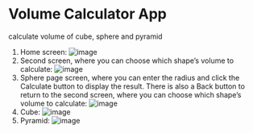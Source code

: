 # Volume Calculator App
 calculate volume of cube, sphere and pyramid

 1. Home screen:
 ![image](https://github.com/user-attachments/assets/3816e2c7-ddb6-4df7-8f22-bdd4f99519b4)
 2. Second screen, where you can choose which shape’s volume to calculate:
 ![image](https://github.com/user-attachments/assets/b4615295-0456-4f58-bbf9-90db1299bdc9)
 3. Sphere page screen, where you can enter the radius and click the Calculate button to display the result. There is also a Back button to return to the second screen, where you can choose which shape’s volume to calculate:
![image](https://github.com/user-attachments/assets/729bb41f-b352-4785-bbfc-5790f5e6b975)
4. Cube:
![image](https://github.com/user-attachments/assets/1a9d0145-5d6c-47b7-bc18-99b0388b7711)
5. Pyramid:
![image](https://github.com/user-attachments/assets/634b3895-950a-457a-8626-b43ca2ed70f3)




